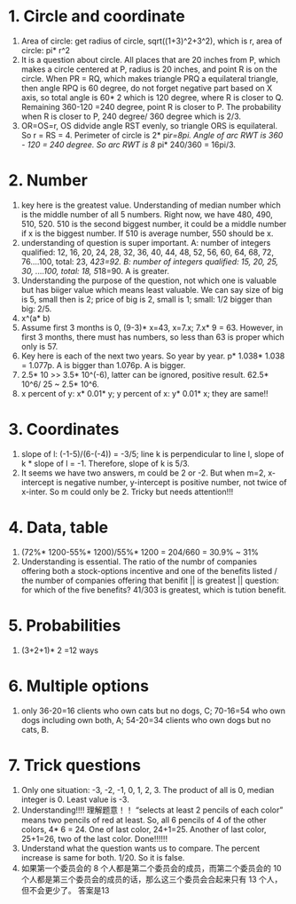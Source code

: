 # 1. Circle and coordinate   
1. Area of circle: get radius of circle, sqrt((1+3)^2+3^2), which is r, area of circle: pi* r^2    
2. It is a question about circle. All places that are 20 inches from P, which makes a circle centered at P, radius is 20 inches, and point R is on the circle. When PR = RQ, which makes triangle PRQ a equilateral triangle, then angle RPQ is 60 degree, do not forget negative part based on X axis, so total angle is 60* 2 which is 120 degree, where R is closer to Q. Remaining 360-120 =240 degree, point R is closer to P. The probability when R is closer to P, 240 degree/ 360 degree which is 2/3.      
3. OR=OS=r, OS didvide angle RST evenly, so triangle ORS is equilateral. So r = RS = 4. Perimeter of circle is 2* pi*r=8pi. Angle of arc RWT is 360 - 120 = 240 degree. So arc RWT is 8* pi* 240/360 = 16pi/3.     


# 2. Number    
1. key here is the greatest value. Understanding of median number which is the middle number of all 5 numbers. Right now, we have 480, 490, 510, 520. 510 is the second biggest number, it could be a middle number if x is the biggest number. If 510 is average number, 550 should be x.   
2. understanding of question is super important. A: number of integers qualified: 12, 16, 20, 24, 28, 32, 36, 40, 44, 48, 52, 56, 60, 64, 68, 72, 76....100, total: 23, 4*23=92. B: number of integers qualified: 15, 20, 25, 30, ....100, total: 18, 5*18=90. A is greater.     
3. Understanding the purpose of the question, not which one is valuable but has biiger value which means least valuable. We can say size of big is 5, small then is 2; price of big is 2, small is 1; small: 1/2 bigger than big: 2/5.     
4. x^(a* b)    
5. Assume first 3 months is 0, (9-3)* x=43, x=7.x; 7.x* 9 = 63. However, in first 3 months, there must has numbers, so less than 63 is proper which only is 57.    
6. Key here is each of the next two years. So year by year. p* 1.038* 1.038 = 1.077p. A is bigger than 1.076p. A is bigger.     
7. 2.5* 10 >> 3.5* 10^(-6), latter can be ignored, positive result. 62.5* 10^6/ 25 ~ 2.5* 10^6.      
8. x percent of y: x* 0.01* y; y percent of x: y* 0.01* x; they are same!!    



# 3. Coordinates   
1. slope of l: (-1-5)/(6-(-4)) = -3/5; line k is perpendicular to line l, slope of k * slope of l = -1. Therefore, slope of k is 5/3.     
2. It seems we have two answers, m could be 2 or -2. But when m=2, x-intercept is negative number, y-intercept is positive number, not twice of x-inter. So m could only be 2. Tricky but needs attention!!!    


# 4. Data, table  
1. (72%* 1200-55%* 1200)/55%* 1200 = 204/660 = 30.9% ~ 31%    
2. Understanding is essential. The ratio of the numbr of companies offering both a stock-options incentive and one of the benefits listed / the number of companies offering that benifit ||  is greatest || question: for which of the five benefits? 41/303 is greatest, which is tution benefit.     
 


# 5. Probabilities    
1. (3+2+1)* 2 =12 ways      


# 6. Multiple options   
1. only 36-20=16 clients who own cats but no dogs, C; 70-16=54 who own dogs including own both, A; 54-20=34 clients who own dogs but no cats, B.   


# 7. Trick questions   
1. Only one situation: -3, -2, -1, 0, 1, 2, 3. The product of all is 0, median integer is 0. Least value is -3.        
2. Understanding!!!! 理解题意！！ “selects at least 2 pencils of each color” means two pencils of red at least. So, all 6 pencils of 4 of the other colors, 4* 6 = 24. One of last color, 24+1=25. Another of last color, 25+1=26, two of the last color. Done!!!!!!
3. Understand what the question wants us to compare. The percent increase is same for both. $1/$20. So it is false.       
4. 如果第一个委员会的 8 个人都是第二个委员会的成员，而第二个委员会的 10 个人都是第三个委员会的成员的话，那么这三个委员会合起来只有 13 个人，但不会更少了。 答案是13     

